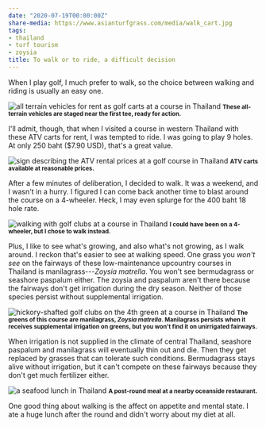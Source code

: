 ```yaml
---
date: "2020-07-19T00:00:00Z"
share-media: https://www.asianturfgrass.com/media/walk_cart.jpg
tags:
- thailand
- turf tourism
- zoysia
title: To walk or to ride, a difficult decision
---
```


When I play golf, I much prefer to walk, so the choice between walking and riding is usually an easy one.

![all terrain vehicles for rent as golf carts at a course in Thailand](/media/cart.jpg)
<small><strong>These all-terrain vehicles are staged near the first tee, ready for action.</strong></small>

I'll admit, though, that when I visited a course in western Thailand with these ATV carts for rent, I was tempted to ride. I was going to play 9 holes. At only 250 baht ($7.90 USD), that's a great value.

![sign describing the ATV rental prices at a golf course in Thailand](/media/cart_sign.jpg)
<small><strong>ATV carts available at reasonable prices.</strong></small>

After a few minutes of deliberation, I decided to walk. It was a weekend, and I wasn't in a hurry. I figured I can come back another time to blast around the course on a 4-wheeler. Heck, I may even splurge for the 400 baht 18 hole rate. 

![walking with golf clubs at a course in Thailand](/media/walking.jpg)
<small><strong>I could have been on a 4-wheeler, but I chose to walk instead.</strong></small>

Plus, I like to see what's growing, and also what's not growing, as I walk around. I reckon that's easier to see at walking speed. One grass you *won't see* on the fairways of these low-maintenance upcountry courses in Thailand is manilagrass---*Zoysia matrella*. You won't see bermudagrass or seashore paspalum either. The zoysia and paspalum aren't there because the fairways don't get irrigation during the dry season. Neither of those species persist without supplemental irrigation.

![hickory-shafted golf clubs on the 4th green at a course in Thailand](/media/dolphin_4green.jpg)
<small><strong>The greens of this course are manilagrass, *Zoysia matrella*. Manilagrass persists when it receives supplemental irrigation on greens, but you won't find it on unirrigated fairways.</strong></small>

When irrigation is not supplied in the climate of central Thailand, seashore paspalum and manilagrass will eventually thin out and die. Then they get replaced by grasses that can tolerate such conditions. Bermudagrass stays alive without irrigation, but it can't compete on these fairways because they don't get much fertilizer either. 

![a seafood lunch in Thailand](/media/lunch.jpg)
<small><strong>A post-round meal at a nearby oceanside restaurant.</strong></small>

One good thing about walking is the affect on appetite and mental state. I ate a huge lunch after the round and didn't worry about my diet at all.
